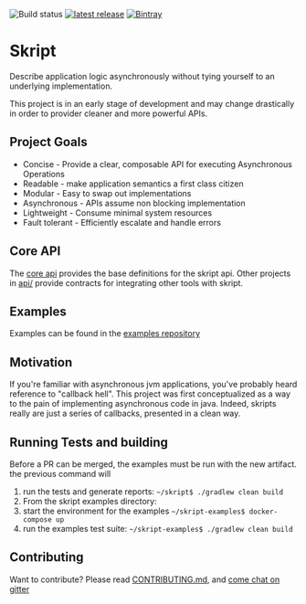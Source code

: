 ![Build status](https://circleci.com/gh/dgoetsch/skript.svg?style=shield&circle-token=f1ea168988d7d58862e44026aedd74785214c726)
[![latest release](https://img.shields.io/badge/release%20notes-0.0.x-green.svg)](https://github.com/playwrigkt/skript/blob/master/docs/release-notes.md)
[![Bintray](https://api.bintray.com/packages/playwrigkt/skript/skript/images/download.svg)](https://bintray.com/playwrigkt/skript/skript)

# Skript

Describe application logic asynchronously without tying yourself to an underlying
implementation.

This project is in an early stage of development and may change drastically in
order to provider cleaner and more powerful APIs.

## Project Goals

* Concise - Provide a clear, composable API for executing Asynchronous Operations
* Readable - make application semantics a first class citizen
* Modular - Easy to swap out implementations
* Asynchronous - APIs assume non blocking implementation
* Lightweight - Consume minimal system resources
* Fault tolerant - Efficiently escalate and handle errors

## Core API

The [core api](api/core/README.md) provides the base definitions for
the skript api. Other projects in [api/](api/)
provide contracts for integrating other tools with skript.

## Examples

Examples can be found in the [examples repository](https://github.com/playwrigkt/skript-examples)

## Motivation

If you're familiar with asynchronous jvm applications, you've probably heard reference to "callback hell".  This project
was first conceptualized as a way to the pain of implementing asynchronous code in java.  Indeed, skripts really are
just a series of callbacks, presented in a clean way.

## Running Tests and building

Before a PR can be merged, the examples must be run with the new artifact.  the previous command will

1. run the tests and generate reports: `~/skript$ ./gradlew clean build`
2. From the skript examples directory:
  1. start the environment for the examples `~/skript-examples$ docker-compose up`
  2. run the examples test suite: `~/skript-examples$ ./gradlew clean build`

## Contributing

Want to contribute? Please read [CONTRIBUTING.md][ed2a5a0b], and [come chat on gitter][e25d14b7]


  [ed2a5a0b]: CONTRIBUTING.md "Contributing Read Me"
  [e25d14b7]: https://gitter.im/playwrigkt-skript/Lobby "Skript Gitter Chatroom"
